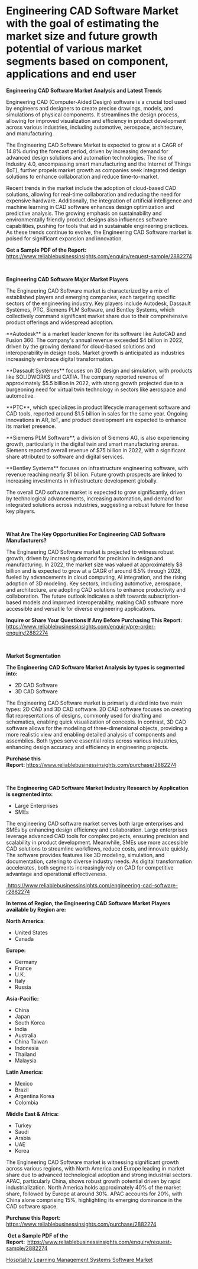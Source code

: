 <p><h1>Engineering CAD Software Market with the goal of estimating the market size and future growth potential of various market segments based on component, applications and end user</h1></p><p><strong>Engineering CAD Software Market Analysis and Latest Trends</strong></p>
<p><p>Engineering CAD (Computer-Aided Design) software is a crucial tool used by engineers and designers to create precise drawings, models, and simulations of physical components. It streamlines the design process, allowing for improved visualization and efficiency in product development across various industries, including automotive, aerospace, architecture, and manufacturing. </p><p>The Engineering CAD Software Market is expected to grow at a CAGR of 14.8% during the forecast period, driven by increasing demand for advanced design solutions and automation technologies. The rise of Industry 4.0, encompassing smart manufacturing and the Internet of Things (IoT), further propels market growth as companies seek integrated design solutions to enhance collaboration and reduce time-to-market.</p><p>Recent trends in the market include the adoption of cloud-based CAD solutions, allowing for real-time collaboration and reducing the need for expensive hardware. Additionally, the integration of artificial intelligence and machine learning in CAD software enhances design optimization and predictive analysis. The growing emphasis on sustainability and environmentally friendly product designs also influences software capabilities, pushing for tools that aid in sustainable engineering practices. As these trends continue to evolve, the Engineering CAD Software market is poised for significant expansion and innovation.</p></p>
<p><strong>Get a Sample PDF of the Report:&nbsp;</strong> <a href="https://www.reliablebusinessinsights.com/enquiry/request-sample/2882274?utm_campaign=3359&utm_medium=2&utm_source=Github&utm_content=ia&utm_term=13032025&utm_id=engineering-cad-software">https://www.reliablebusinessinsights.com/enquiry/request-sample/2882274</a></p>
<p>&nbsp;</p>
<p><strong>Engineering CAD Software Major Market Players</strong></p>
<p><p>The Engineering CAD Software market is characterized by a mix of established players and emerging companies, each targeting specific sectors of the engineering industry. Key players include Autodesk, Dassault Systèmes, PTC, Siemens PLM Software, and Bentley Systems, which collectively command significant market share due to their comprehensive product offerings and widespread adoption.</p><p>**Autodesk** is a market leader known for its software like AutoCAD and Fusion 360. The company's annual revenue exceeded $4 billion in 2022, driven by the growing demand for cloud-based solutions and interoperability in design tools. Market growth is anticipated as industries increasingly embrace digital transformation.</p><p>**Dassault Systèmes** focuses on 3D design and simulation, with products like SOLIDWORKS and CATIA. The company reported revenue of approximately $5.5 billion in 2022, with strong growth projected due to a burgeoning need for virtual twin technology in sectors like aerospace and automotive.</p><p>**PTC**, which specializes in product lifecycle management software and CAD tools, reported around $1.5 billion in sales for the same year. Ongoing innovations in AR, IoT, and product development are expected to enhance its market presence.</p><p>**Siemens PLM Software**, a division of Siemens AG, is also experiencing growth, particularly in the digital twin and smart manufacturing arenas. Siemens reported overall revenue of $75 billion in 2022, with a significant share attributed to software and digital services.</p><p>**Bentley Systems** focuses on infrastructure engineering software, with revenue reaching nearly $1 billion. Future growth prospects are linked to increasing investments in infrastructure development globally.</p><p>The overall CAD software market is expected to grow significantly, driven by technological advancements, increasing automation, and demand for integrated solutions across industries, suggesting a robust future for these key players.</p></p>
<p>&nbsp;</p>
<p><strong>What Are The Key Opportunities For Engineering CAD Software Manufacturers?</strong></p>
<p><p>The Engineering CAD Software market is projected to witness robust growth, driven by increasing demand for precision in design and manufacturing. In 2022, the market size was valued at approximately $8 billion and is expected to grow at a CAGR of around 6.5% through 2028, fueled by advancements in cloud computing, AI integration, and the rising adoption of 3D modeling. Key sectors, including automotive, aerospace, and architecture, are adopting CAD solutions to enhance productivity and collaboration. The future outlook indicates a shift towards subscription-based models and improved interoperability, making CAD software more accessible and versatile for diverse engineering applications.</p></p>
<p><strong>Inquire or Share Your Questions If Any Before Purchasing This Report:</strong> <a href="https://www.reliablebusinessinsights.com/enquiry/pre-order-enquiry/2882274?utm_campaign=3359&utm_medium=2&utm_source=Github&utm_content=ia&utm_term=13032025&utm_id=engineering-cad-software">https://www.reliablebusinessinsights.com/enquiry/pre-order-enquiry/2882274</a></p>
<p>&nbsp;</p>
<p><strong>Market Segmentation</strong></p>
<p><strong>The Engineering CAD Software Market Analysis by types is segmented into:</strong></p>
<p><ul><li>2D CAD Software</li><li>3D CAD Software</li></ul></p>
<p><p>The Engineering CAD Software market is primarily divided into two main types: 2D CAD and 3D CAD software. 2D CAD software focuses on creating flat representations of designs, commonly used for drafting and schematics, enabling quick visualization of concepts. In contrast, 3D CAD software allows for the modeling of three-dimensional objects, providing a more realistic view and enabling detailed analysis of components and assemblies. Both types serve essential roles across various industries, enhancing design accuracy and efficiency in engineering projects.</p></p>
<p><strong>Purchase this Report:&nbsp;</strong><a href="https://www.reliablebusinessinsights.com/purchase/2882274?utm_campaign=3359&utm_medium=2&utm_source=Github&utm_content=ia&utm_term=13032025&utm_id=engineering-cad-software">https://www.reliablebusinessinsights.com/purchase/2882274</a></p>
<p>&nbsp;</p>
<p><strong>The Engineering CAD Software Market Industry Research by Application is segmented into:</strong></p>
<p><ul><li>Large Enterprises</li><li>SMEs</li></ul></p>
<p><p>The engineering CAD software market serves both large enterprises and SMEs by enhancing design efficiency and collaboration. Large enterprises leverage advanced CAD tools for complex projects, ensuring precision and scalability in product development. Meanwhile, SMEs use more accessible CAD solutions to streamline workflows, reduce costs, and innovate quickly. The software provides features like 3D modeling, simulation, and documentation, catering to diverse industry needs. As digital transformation accelerates, both segments increasingly rely on CAD for competitive advantage and operational effectiveness.</p></p>
<p><a href="https://www.reliablebusinessinsights.com/engineering-cad-software-r2882274?utm_campaign=3359&utm_medium=2&utm_source=Github&utm_content=ia&utm_term=13032025&utm_id=engineering-cad-software">&nbsp;https://www.reliablebusinessinsights.com/engineering-cad-software-r2882274</a></p>
<p><strong>In terms of Region, the Engineering CAD Software Market Players available by Region are:</strong></p>
<p>
    <p> <strong> North America: </strong>
        <ul>
            <li>United States</li>
            <li>Canada</li>
        </ul>
        </p> 
    <p> <strong> Europe: </strong>
        <ul>
            <li>Germany</li>
            <li>France</li>
            <li>U.K.</li>
            <li>Italy</li>
            <li>Russia</li>
        </ul>
        </p> 
    <p> <strong> Asia-Pacific: </strong>
        <ul>
            <li>China</li>
            <li>Japan</li>
            <li>South Korea</li>
            <li>India</li>
            <li>Australia</li>
            <li>China Taiwan</li>
            <li>Indonesia</li>
            <li>Thailand</li>
            <li>Malaysia</li>
        </ul>
        </p> 
    <p> <strong> Latin America: </strong>
        <ul>
            <li>Mexico</li>
            <li>Brazil</li>
            <li>Argentina Korea</li>
            <li>Colombia</li>
        </ul>
        </p> 
    <p> <strong> Middle East & Africa: </strong>
        <ul>
            <li>Turkey</li>
            <li>Saudi</li>
            <li>Arabia</li>
            <li>UAE</li>
            <li>Korea</li>
        </ul>
    </p>
    </p>
<p><p>The Engineering CAD Software market is witnessing significant growth across various regions, with North America and Europe leading in market share due to advanced technological adoption and strong industrial sectors. APAC, particularly China, shows robust growth potential driven by rapid industrialization. North America holds approximately 40% of the market share, followed by Europe at around 30%. APAC accounts for 20%, with China alone comprising 15%, highlighting its emerging dominance in the CAD software space.</p></p>
<p><strong>Purchase this Report: </strong><a href="https://www.reliablebusinessinsights.com/purchase/2882274?utm_campaign=3359&utm_medium=2&utm_source=Github&utm_content=ia&utm_term=13032025&utm_id=engineering-cad-software">https://www.reliablebusinessinsights.com/purchase/2882274</a></p>
<p>&nbsp;<strong>Get a Sample PDF of the Report:&nbsp;&nbsp;</strong><a href="https://www.reliablebusinessinsights.com/enquiry/request-sample/2882274?utm_campaign=3359&utm_medium=2&utm_source=Github&utm_content=ia&utm_term=13032025&utm_id=engineering-cad-software">https://www.reliablebusinessinsights.com/enquiry/request-sample/2882274</a></p>
<p><strong></strong></p>
<p><p><a href="https://github.com/ternainglin/Market-Research-Report-List-1/blob/main/hospitality-learning-management-systems-software-market.md?utm_campaign=3359&utm_medium=2&utm_source=Github&utm_content=ia&utm_term=13032025&utm_id=engineering-cad-software">Hospitality Learning Management Systems Software Market</a></p></p>